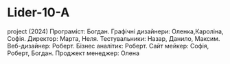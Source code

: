 # Lider-10-A
project (2024)
Програміст: Богдан.
Графічні дизайнери: Оленка,Кароліна, Софія.
Директор: Марта, Неля. 
Тестувальники: Назар, Данило, Максим.
Веб-дизайнер: Роберт.
Бізнес аналітик: Роберт.
Сайт мейкер: Софія, Роберт, Богдан.
Проджект менеджер: Олена 
